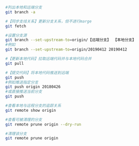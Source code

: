 ```sh
#列出本地和远端分支
git branch -a
```

```sh
#【同步支线关系】更新分支关系，但不进行marge
git fetch
```

```sh
#设置分支源
git branch --set-upstream-to=origin/【远端分支】 【本地分支】
#例如
git branch --set-upstream-to=origin/20190412 20190412
```

```sh
#【更新本地代码】拉取远端代码并与本地代码合并
git pull
```

```sh
#【提交代码】将本地代码推送到远端
git push
#例如推送指定分支
git push origin 20180426
#或直接推送当前分支
git push
```

```sh
#查看本地与远程分支的追踪关系
git remote show origin
```

```sh
#查看可被清理的分支
git remote prune origin --dry-run
```

```sh
#清理该分支
git remote prune origin
```
